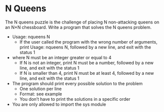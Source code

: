 # N Queens


The N queens puzzle is the challenge of placing N non-attacking queens on an N×N chessboard. Write a program that solves the N queens problem.

* Usage: nqueens N
   * If the user called the program with the wrong number of arguments, print Usage: nqueens N, followed by a new line, and exit with the status 1
* where N must be an integer greater or equal to 4
   * If N is not an integer, print N must be a number, followed by a new line, and exit with the status 1
   * If N is smaller than 4, print N must be at least 4, followed by a new line, and exit with the status 1
* The program should print every possible solution to the problem
   * One solution per line
   * Format: see example
   * You don’t have to print the solutions in a specific order
* You are only allowed to import the sys module